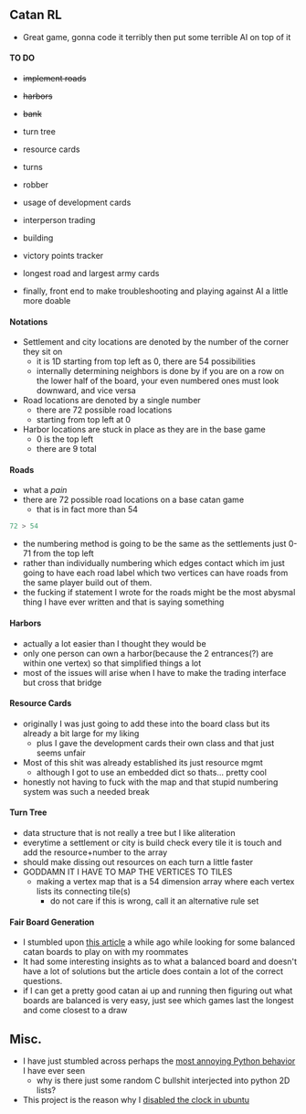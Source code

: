 ## Catan RL
- Great game, gonna code it terribly then put some terrible AI on top of it

#### TO DO 
- ~~implement roads~~
- ~~harbors~~
- ~~bank~~
- turn tree
- resource cards
- turns
- robber
- usage of development cards 
- interperson trading
- building
- victory points tracker
- longest road and largest army cards

- finally, front end to make troubleshooting and playing against AI a little more doable

#### Notations
- Settlement and city locations are denoted by the number of the corner they sit on
	- it is 1D starting from top left as 0, there are 54 possibilities
	- internally determining neighbors is done by if you are on a row on the lower half of the board, your even numbered ones must look downward, and vice versa 
- Road locations are denoted by a single number
	- there are 72 possible road locations
	- starting from top left at 0
- Harbor locations are stuck in place as they are in the base game
	- 0 is the top left 
	- there are 9 total

#### Roads
- what a *pain*
- there are 72 possible road locations on a base catan game
	- that is in fact more than 54
```python
72 > 54
```
- the numbering method is going to be the same as the settlements just 0-71 from the top left
- rather than individually numbering which edges contact which im just going to have each road label which two vertices can have roads from the same player build out of them.
- the fucking if statement I wrote for the roads might be the most abysmal thing I have ever written and that is saying something

#### Harbors
- actually a lot easier than I thought they would be
- only one person can own a harbor(because the 2 entrances(?) are within one vertex) so that simplified things a lot
- most of the issues will arise when I have to make the trading interface but cross that bridge

#### Resource Cards
- originally I was just going to add these into the board class but its already a bit large for my liking
	- plus I gave the development cards their own class and that just seems unfair
- Most of this shit was already established its just resource mgmt
	- although I got to use an embedded dict so thats... pretty cool
- honestly not having to fuck with the map and that stupid numbering system was such a needed break

#### Turn Tree
- data structure that is not really a tree but I like aliteration
- everytime a settlement or city is build check every tile it is touch and add the resource+number to the array
- should make dissing out resources on each turn a little faster
- GODDAMN IT I HAVE TO MAP THE VERTICES TO TILES
	- making a vertex map that is a 54 dimension array where each vertex lists its connecting tile(s)
		- do not care if this is wrong, call it an alternative rule set

#### Fair Board Generation
- I stumbled upon [this article](https://www.boardgameanalysis.com/the-fair-catan-board-quest/) a while ago while looking for some balanced catan boards to play on with my roommates
- It had some interesting insights as to what a balanced board and doesn't have a lot of solutions but the article does contain a lot of the correct questions.
- if I can get a pretty good catan ai up and running then figuring out what boards are balanced is very easy, just see which games last the longest and come closest to a draw


## Misc.
- I have just stumbled across perhaps the [most annoying Python behavior](https://stackoverflow.com/questions/7745562/appending-to-2d-lists-in-python) I have ever seen
	- why is there just some random C bullshit interjected into python 2D lists?
- This project is the reason why I [disabled the clock in ubuntu](https://extensions.gnome.org/extension/545/hide-top-bar/)
